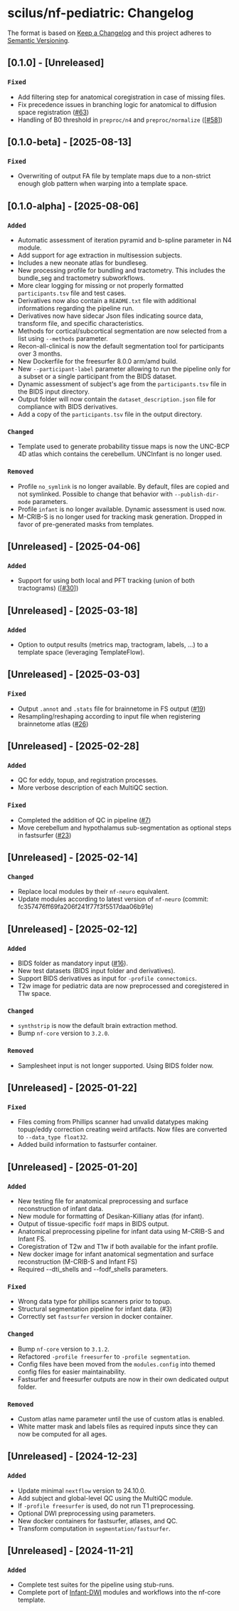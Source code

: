 # scilus/nf-pediatric: Changelog

The format is based on [Keep a Changelog](https://keepachangelog.com/en/1.0.0/)
and this project adheres to [Semantic Versioning](https://semver.org/spec/v2.0.0.html).

## [0.1.0] - [Unreleased]

### `Fixed`

- Add filtering step for anatomical coregistration in case of missing files.
- Fix precedence issues in branching logic for anatomical to diffusion space registration ([#63](https://github.com/scilus/nf-pediatric/issues/63))
- Handling of B0 threshold in `preproc/n4` and `preproc/normalize` ([[#58](https://github.com/scilus/nf-pediatric/issues/58)])

## [0.1.0-beta] - [2025-08-13]

### `Fixed`

- Overwriting of output FA file by template maps due to a non-strict enough glob pattern when warping into a template space.

## [0.1.0-alpha] - [2025-08-06]

### `Added`

- Automatic assessment of iteration pyramid and b-spline parameter in N4 module.
- Add support for age extraction in multisession subjects.
- Includes a new neonate atlas for bundleseg.
- New processing profile for bundling and tractometry. This includes the bundle_seg and tractometry subworkflows.
- More clear logging for missing or not properly formatted `participants.tsv` file and test cases.
- Derivatives now also contain a `README.txt` file with additional informations regarding the pipeline run.
- Derivatives now have sidecar Json files indicating source data, transform file, and specific characteristics.
- Methods for cortical/subcortical segmentation are now selected from a list using `--methods` parameter.
- Recon-all-clinical is now the default segmentation tool for participants over 3 months.
- New Dockerfile for the freesurfer 8.0.0 arm/amd build.
- New `--participant-label` parameter allowing to run the pipeline only for a subset or a single participant from the BIDS dataset.
- Dynamic assessment of subject's age from the `participants.tsv` file in the BIDS input directory.
- Output folder will now contain the `dataset_description.json` file for compliance with BIDS derivatives.
- Add a copy of the `participants.tsv` file in the output directory.

### `Changed`

- Template used to generate probability tissue maps is now the UNC-BCP 4D atlas which contains the cerebellum. UNCInfant is no longer used.

### `Removed`

- Profile `no_symlink` is no longer available. By default, files are copied and not symlinked. Possible to change that behavior with `--publish-dir-mode` parameters.
- Profile `infant` is no longer available. Dynamic assessment is used now.
- M-CRIB-S is no longer used for tracking mask generation. Dropped in favor of pre-generated masks from templates.

## [Unreleased] - [2025-04-06]

### `Added`

- Support for using both local and PFT tracking (union of both tractograms) ([[#30](https://github.com/scilus/nf-pediatric/issues/30)])

## [Unreleased] - [2025-03-18]

### `Added`

- Option to output results (metrics map, tractogram, labels, ...) to a template space (leveraging TemplateFlow).

## [Unreleased] - [2025-03-03]

### `Fixed`

- Output `.annot` and `.stats` file for brainnetome in FS output ([#19](https://github.com/scilus/nf-pediatric/issues/19))
- Resampling/reshaping according to input file when registering brainnetome atlas ([#26](https://github.com/scilus/nf-pediatric/issues/26))

## [Unreleased] - [2025-02-28]

### `Added`

- QC for eddy, topup, and registration processes.
- More verbose description of each MultiQC section.

### `Fixed`

- Completed the addition of QC in pipeline ([#7](https://github.com/scilus/nf-pediatric/issues/7))
- Move cerebellum and hypothalamus sub-segmentation as optional steps in fastsurfer ([#23](https://github.com/scilus/nf-pediatric/issues/23))

## [Unreleased] - [2025-02-14]

### `Changed`

- Replace local modules by their `nf-neuro` equivalent.
- Update modules according to latest version of `nf-neuro` (commit: fc357476ff69fa206f241f77f3f5517daa06b91e)

## [Unreleased] - [2025-02-12]

### `Added`

- BIDS folder as mandatory input ([#16](https://github.com/scilus/nf-pediatric/issues/16)).
- New test datasets (BIDS input folder and derivatives).
- Support BIDS derivatives as input for `-profile connectomics`.
- T2w image for pediatric data are now preprocessed and coregistered in T1w space.

### `Changed`

- `synthstrip` is now the default brain extraction method.
- Bump `nf-core` version to `3.2.0`.

### `Removed`

- Samplesheet input is not longer supported. Using BIDS folder now.

## [Unreleased] - [2025-01-22]

### `Fixed`

- Files coming from Phillips scanner had unvalid datatypes making topup/eddy correction creating weird artifacts. Now files are converted to `--data_type float32`.
- Added build information to fastsurfer container.

## [Unreleased] - [2025-01-20]

### `Added`

- New testing file for anatomical preprocessing and surface reconstruction of infant data.
- New module for formatting of Desikan-Killiany atlas (for infant).
- Output of tissue-specific `fodf` maps in BIDS output.
- Anatomical preprocessing pipeline for infant data using M-CRIB-S and Infant FS.
- Coregistration of T2w and T1w if both available for the infant profile.
- New docker image for infant anatomical segmentation and surface reconstruction (M-CRIB-S and Infant FS)
- Required --dti_shells and --fodf_shells parameters.

### `Fixed`

- Wrong data type for phillips scanners prior to topup.
- Structural segmentation pipeline for infant data. (#3)
- Correctly set `fastsurfer` version in docker container.

### `Changed`

- Bump `nf-core` version to `3.1.2`.
- Refactored `-profile freesurfer` to `-profile segmentation`.
- Config files have been moved from the `modules.config` into themed config files for easier maintainability.
- Fastsurfer and freesurfer outputs are now in their own dedicated output folder.

### `Removed`

- Custom atlas name parameter until the use of custom atlas is enabled.
- White matter mask and labels files as required inputs since they can now be computed for all ages.

## [Unreleased] - [2024-12-23]

### `Added`

- Update minimal `nextflow` version to 24.10.0.
- Add subject and global-level QC using the MultiQC module.
- If `-profile freesurfer` is used, do not run T1 preprocessing.
- Optional DWI preprocessing using parameters.
- New docker containers for fastsurfer, atlases, and QC.
- Transform computation in `segmentation/fastsurfer`.

## [Unreleased] - [2024-11-21]

### `Added`

- Complete test suites for the pipeline using stub-runs.
- Complete port of [Infant-DWI](https://github.com/scilus/Infant-DWI/) modules and workflows into the nf-core template.
